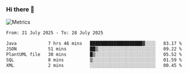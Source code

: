 ### Hi there 👋

![Metrics](https://github.com/radoapx/radoapx/blob/main/github-metrics.svg)

<!--START_SECTION:waka-->

```txt
From: 21 July 2025 - To: 28 July 2025

Java            7 hrs 46 mins   ████████████████████▓░░░░   83.17 %
JSON            51 mins         ██▒░░░░░░░░░░░░░░░░░░░░░░   09.22 %
PlantUML file   30 mins         █▒░░░░░░░░░░░░░░░░░░░░░░░   05.52 %
SQL             8 mins          ▒░░░░░░░░░░░░░░░░░░░░░░░░   01.59 %
XML             2 mins          ░░░░░░░░░░░░░░░░░░░░░░░░░   00.45 %
```

<!--END_SECTION:waka-->

<!--
**radoapx/radoapx** is a ✨ _special_ ✨ repository because its `README.md` (this file) appears on your GitHub profile.

Here are some ideas to get you started:

- 🔭 I’m currently working on ...
- 🌱 I’m currently learning ...
- 👯 I’m looking to collaborate on ...
- 🤔 I’m looking for help with ...
- 💬 Ask me about ...
- 📫 How to reach me: ...
- 😄 Pronouns: ...
- ⚡ Fun fact: ...
-->

